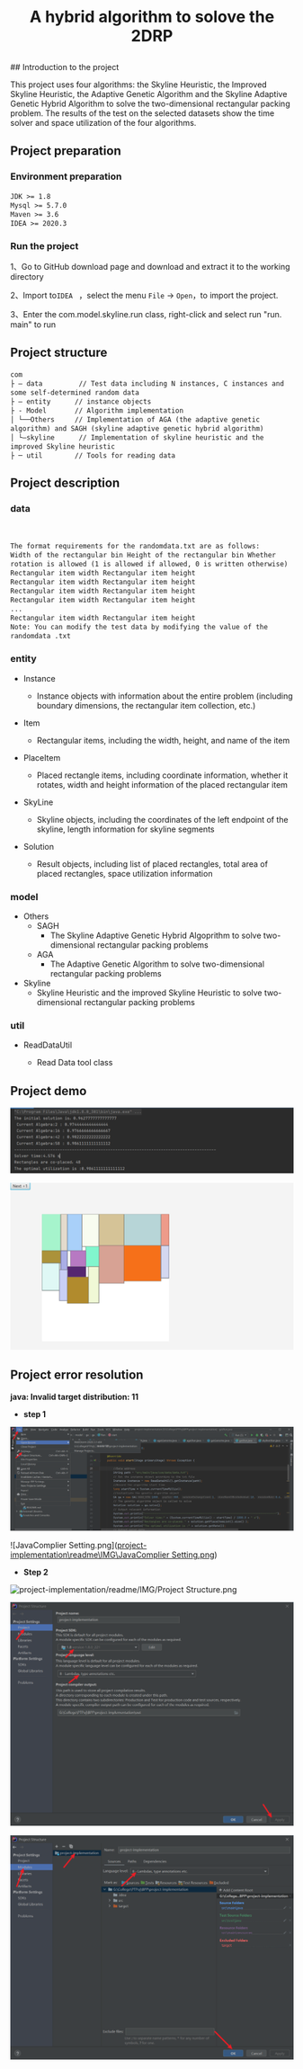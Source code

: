 <h1 align="center" style="margin: 30px 0 30px; font-weight: bold;">A hybrid algorithm to solove the 2DRP</h1>
## Introduction to the project

This project uses four algorithms: the Skyline Heuristic, the Improved Skyline Heuristic, the Adaptive Genetic Algorithm and the Skyline Adaptive Genetic Hybrid Algorithm to solve the two-dimensional rectangular packing problem. The results of the test on the selected datasets show the time solver and space utilization of the four algorithms.

## Project preparation

### Environment preparation

```text
JDK >= 1.8 
Mysql >= 5.7.0 
Maven >= 3.6
IDEA >= 2020.3
```

### Run the project

1、Go to GitHub download page and download and extract it to the working directory

2、Import to`IDEA ` ，select the menu  `File` -> `Open`，to import the project.

3、Enter the com.model.skyline.run class, right-click and select run "run. main" to run

## Project structure

```text
com     
├ – data		 // Test data including N instances, C instances and some self-determined random data
├ – entity 		// instance objects
├ - Model 		// Algorithm implementation
│ └──Others		// Implementation of AGA (the adaptive genetic algorithm) and SAGH (skyline adaptive genetic hybrid algorithm)
│ └—skyline		 // Implementation of skyline heuristic and the improved Skyline heuristic
├ ─ util 		// Tools for reading data
```

## Project description

### data

```text


The format requirements for the randomdata.txt are as follows:
Width of the rectangular bin Height of the rectangular bin Whether rotation is allowed (1 is allowed if allowed, 0 is written otherwise)
Rectangular item width Rectangular item height
Rectangular item width Rectangular item height
Rectangular item width Rectangular item height
Rectangular item width Rectangular item height
...
Rectangular item width Rectangular item height
Note: You can modify the test data by modifying the value of the randomdata .txt
```

### entity

-  Instance
   - Instance objects with information about the entire problem (including boundary dimensions, the rectangular item collection, etc.)
-  Item
   - Rectangular items, including the width, height, and name of the item
-  PlaceItem
   - Placed rectangle items, including coordinate information, whether it rotates, width and height information of the placed rectangular item

-  SkyLine
   - Skyline objects, including the coordinates of the left endpoint of the skyline, length information for skyline segments
-  Solution
   - Result objects, including list of placed rectangles, total area of placed rectangles, space utilization information

### model

- Others
  - SAGH
    - The Skyline Adaptive Genetic Hybrid Algoprithm to solve two-dimensional rectangular packing problems
  - AGA
    - The Adaptive Genetic Algorithm to solve two-dimensional rectangular packing problems
- Skyline
  - Skyline Heuristic and the improved Skyline Heuristic to solve two-dimensional rectangular packing problems

### util

- ReadDataUtil

  - Read Data tool class

    

## Project demo

![](project-implementation\readme\IMG\Snipaste_2023-01-09_09-48-35.png)



![image-20221203204631184](project-implementation\readme\IMG\image-20221203204631184.png)



## Project error resolution

**java: Invalid target distribution: 11**

- **step 1**

![](project-implementation\readme\IMG\image-20221204174626803.png)

![JavaComplier Setting.png]([project-implementation\readme\IMG\JavaComplier Setting.png](https://github.com/JoeTsui925/the-SAGH-for-solving-2DRP/blob/a296290c67f81f456375d7dd872bc581e80a9977/project-implementation/readme/IMG/JavaComplier%20Setting.png))

- **Step 2**

![project-implementation/readme/IMG/Project Structure.png]([[project-implementation\readme\IMG\image-20221204174820080.png](https://github.com/JoeTsui925/the-SAGH-for-solving-2DRP/blob/7033e4eb9ed96a608bd8f1dbfdec60407d9d61f8/project-implementation/readme/IMG/Project%20Structure.png)](https://github.com/JoeTsui925/the-SAGH-for-solving-2DRP/blob/7033e4eb9ed96a608bd8f1dbfdec60407d9d61f8/project-implementation/readme/IMG/Project%20Structure.png))

![image-20221204175048358](project-implementation\readme\IMG\image-20221204175048358.png)

![image-20221204175122777](project-implementation\readme\IMG\image-20221204175122777.png)

